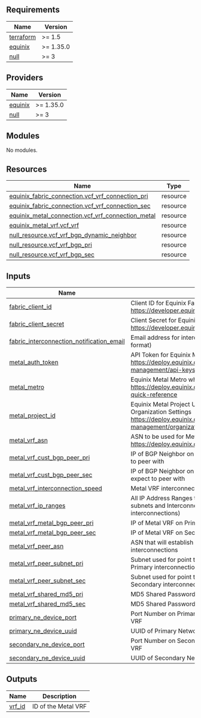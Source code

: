 <!-- BEGIN_TF_DOCS -->
## Requirements

| Name | Version |
|------|---------|
| <a name="requirement_terraform"></a> [terraform](#requirement\_terraform) | >= 1.5 |
| <a name="requirement_equinix"></a> [equinix](#requirement\_equinix) | >= 1.35.0 |
| <a name="requirement_null"></a> [null](#requirement\_null) | >= 3 |

## Providers

| Name | Version |
|------|---------|
| <a name="provider_equinix"></a> [equinix](#provider\_equinix) | >= 1.35.0 |
| <a name="provider_null"></a> [null](#provider\_null) | >= 3 |

## Modules

No modules.

## Resources

| Name | Type |
|------|------|
| [equinix_fabric_connection.vcf_vrf_connection_pri](https://registry.terraform.io/providers/equinix/equinix/latest/docs/resources/fabric_connection) | resource |
| [equinix_fabric_connection.vcf_vrf_connection_sec](https://registry.terraform.io/providers/equinix/equinix/latest/docs/resources/fabric_connection) | resource |
| [equinix_metal_connection.vcf_vrf_connection_metal](https://registry.terraform.io/providers/equinix/equinix/latest/docs/resources/metal_connection) | resource |
| [equinix_metal_vrf.vcf_vrf](https://registry.terraform.io/providers/equinix/equinix/latest/docs/resources/metal_vrf) | resource |
| [null_resource.vcf_vrf_bgp_dynamic_neighbor](https://registry.terraform.io/providers/hashicorp/null/latest/docs/resources/resource) | resource |
| [null_resource.vcf_vrf_bgp_pri](https://registry.terraform.io/providers/hashicorp/null/latest/docs/resources/resource) | resource |
| [null_resource.vcf_vrf_bgp_sec](https://registry.terraform.io/providers/hashicorp/null/latest/docs/resources/resource) | resource |

## Inputs

| Name | Description | Type | Default | Required |
|------|-------------|------|---------|:--------:|
| <a name="input_fabric_client_id"></a> [fabric\_client\_id](#input\_fabric\_client\_id) | Client ID for Equinix Fabric API interaction https://developer.equinix.com/docs?page=/dev-docs/fabric/overview | `string` | n/a | yes |
| <a name="input_fabric_client_secret"></a> [fabric\_client\_secret](#input\_fabric\_client\_secret) | Client Secret for Equinix Fabric API interaction https://developer.equinix.com/docs?page=/dev-docs/fabric/overview | `string` | n/a | yes |
| <a name="input_fabric_interconnection_notification_email"></a> [fabric\_interconnection\_notification\_email](#input\_fabric\_interconnection\_notification\_email) | Email address for interconnection notifications (must be valid email address format) | `string` | n/a | yes |
| <a name="input_metal_auth_token"></a> [metal\_auth\_token](#input\_metal\_auth\_token) | API Token for Equinix Metal API interaction https://deploy.equinix.com/developers/docs/metal/identity-access-management/api-keys/ | `string` | n/a | yes |
| <a name="input_metal_metro"></a> [metal\_metro](#input\_metal\_metro) | Equinix Metal Metro where Metal resources are going to be deployed https://deploy.equinix.com/developers/docs/metal/locations/metros/#metros-quick-reference | `string` | n/a | yes |
| <a name="input_metal_project_id"></a> [metal\_project\_id](#input\_metal\_project\_id) | Equinix Metal Project UUID, can be found in the General Tab of the Organization Settings https://deploy.equinix.com/developers/docs/metal/identity-access-management/organizations/#organization-settings-and-roles | `string` | n/a | yes |
| <a name="input_metal_vrf_asn"></a> [metal\_vrf\_asn](#input\_metal\_vrf\_asn) | ASN to be used for Metal VRF https://deploy.equinix.com/developers/docs/metal/networking/vrf/ | `string` | n/a | yes |
| <a name="input_metal_vrf_cust_bgp_peer_pri"></a> [metal\_vrf\_cust\_bgp\_peer\_pri](#input\_metal\_vrf\_cust\_bgp\_peer\_pri) | IP of BGP Neighbor on Primary Interconnection that Metal VRF should expect to peer with | `string` | n/a | yes |
| <a name="input_metal_vrf_cust_bgp_peer_sec"></a> [metal\_vrf\_cust\_bgp\_peer\_sec](#input\_metal\_vrf\_cust\_bgp\_peer\_sec) | IP of BGP Neighbor on Secondary Interconnection that Metal VRF should expect to peer with | `string` | n/a | yes |
| <a name="input_metal_vrf_interconnection_speed"></a> [metal\_vrf\_interconnection\_speed](#input\_metal\_vrf\_interconnection\_speed) | Metal VRF interconnection speed across Fabric | `number` | n/a | yes |
| <a name="input_metal_vrf_ip_ranges"></a> [metal\_vrf\_ip\_ranges](#input\_metal\_vrf\_ip\_ranges) | All IP Address Ranges to be used by Metal VRF, including Metal VRF Gateway subnets and Interconnection point to point networks (eg /29 to cover two /30 interconnections) | `set(string)` | n/a | yes |
| <a name="input_metal_vrf_metal_bgp_peer_pri"></a> [metal\_vrf\_metal\_bgp\_peer\_pri](#input\_metal\_vrf\_metal\_bgp\_peer\_pri) | IP of Metal VRF on Primary Interconnection for peering with BGP Neighbor | `string` | n/a | yes |
| <a name="input_metal_vrf_metal_bgp_peer_sec"></a> [metal\_vrf\_metal\_bgp\_peer\_sec](#input\_metal\_vrf\_metal\_bgp\_peer\_sec) | IP of Metal VRF on Secondary Interconnection for peering with BGP Neighbor | `string` | n/a | yes |
| <a name="input_metal_vrf_peer_asn"></a> [metal\_vrf\_peer\_asn](#input\_metal\_vrf\_peer\_asn) | ASN that will establish BGP Peering with the Metal VRF across the interconnections | `string` | n/a | yes |
| <a name="input_metal_vrf_peer_subnet_pri"></a> [metal\_vrf\_peer\_subnet\_pri](#input\_metal\_vrf\_peer\_subnet\_pri) | Subnet used for point to point Metal VRF BGP Neighbor connection across the Primary interconnection | `string` | n/a | yes |
| <a name="input_metal_vrf_peer_subnet_sec"></a> [metal\_vrf\_peer\_subnet\_sec](#input\_metal\_vrf\_peer\_subnet\_sec) | Subnet used for point to point Metal VRF BGP Neighbor connection across the Secondary interconnection | `string` | n/a | yes |
| <a name="input_metal_vrf_shared_md5_pri"></a> [metal\_vrf\_shared\_md5\_pri](#input\_metal\_vrf\_shared\_md5\_pri) | MD5 Shared Password for BGP session authentication | `string` | n/a | yes |
| <a name="input_metal_vrf_shared_md5_sec"></a> [metal\_vrf\_shared\_md5\_sec](#input\_metal\_vrf\_shared\_md5\_sec) | MD5 Shared Password for BGP session authentication | `string` | n/a | yes |
| <a name="input_primary_ne_device_port"></a> [primary\_ne\_device\_port](#input\_primary\_ne\_device\_port) | Port Number on Primary Network Edge Device for interconnection to Metal VRF | `number` | n/a | yes |
| <a name="input_primary_ne_device_uuid"></a> [primary\_ne\_device\_uuid](#input\_primary\_ne\_device\_uuid) | UUID of Primary Network Edge Device for interconenction to Metal VRF | `string` | n/a | yes |
| <a name="input_secondary_ne_device_port"></a> [secondary\_ne\_device\_port](#input\_secondary\_ne\_device\_port) | Port Number on Secondary Network Edge Device for interconnection to Metal VRF | `number` | n/a | yes |
| <a name="input_secondary_ne_device_uuid"></a> [secondary\_ne\_device\_uuid](#input\_secondary\_ne\_device\_uuid) | UUID of Secondary Network Edge Device for interconenction to Metal VRF | `string` | n/a | yes |

## Outputs

| Name | Description |
|------|-------------|
| <a name="output_vrf_id"></a> [vrf\_id](#output\_vrf\_id) | ID of the Metal VRF |
<!-- END_TF_DOCS -->